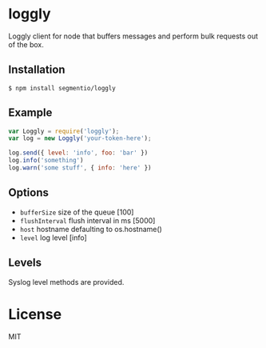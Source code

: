 
# loggly

  Loggly client for node that buffers messages and perform bulk requests out of the box.

## Installation

```
$ npm install segmentio/loggly
```

## Example

```js
var Loggly = require('loggly');
var log = new Loggly('your-token-here');

log.send({ level: 'info', foo: 'bar' })
log.info('something')
log.warn('some stuff', { info: 'here' })
```

## Options

 - `bufferSize` size of the queue [100]
 - `flushInterval` flush interval in ms [5000]
 - `host` hostname defaulting to os.hostname()
 - `level` log level [info]

## Levels

  Syslog level methods are provided.

# License

  MIT